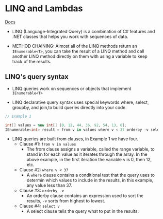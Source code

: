 # LINQ and Lambdas

[Docs](https://docs.microsoft.com/en-us/dotnet/csharp/language-reference/operators/lambda-operator)

- LINQ (Language-Integrated Query) is a combination of C# features and .NET classes that helps you work with sequences of data.

- METHOD CHAINING:
    Almost all of the LINQ methods return an `IEnumerable<T>`, you can take the result of a LINQ
    method and call another LINQ method directly on them with using a variable to keep track of the results.

## LINQ's query syntax

- LINQ queries work on sequences or objects that implement `IEnumerable<T>`

- LINQ declarative query syntax uses special keywords where, select, groupby, and join,to build queries directly into your code.

```csharp
// Example 1

int[] values = new int[] {0, 12, 44, 36, 92, 54, 13, 8};
IEnumerable<int> result = from v in values where v < 37 orderby -v select v;
```

- LINQ queries are built from clauses, in Example 1 we have four.
  - Clause #1: `from v in values`
    - The from clause assigns a variable, called the range variable, to stand in for each value as it iterates through the array. In the above example, in the first iteration the variable v is 0, then 12, etc.
  - Clause #2: `where v < 37`
    - A `where` clause contains a conditional test that the query uses to determin which values to include in the results, in this example, any value less than 37.
  - Clause #3: `orderby -v`
    - An orderby clause contains an expression used to sort the results, `-v` sorts from highest to lowest.
  - Clause #4: `select v`
    - A select clause tells the query what to put in the results.